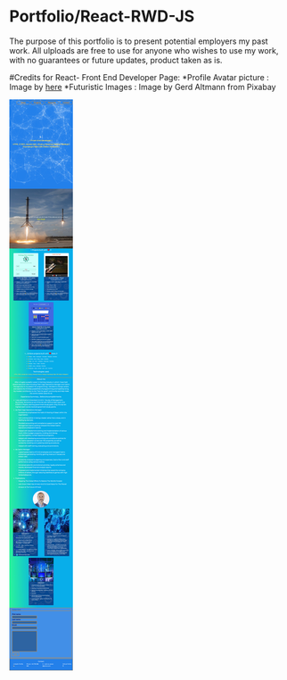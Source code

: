 # Portfolio/React-RWD-JS
The purpose of this portfolio is to present potential employers my past work.
All ulploads are free to use for anyone who wishes to use my work, with no guarantees or future updates, product taken as is.

#Credits for React- Front End Developer Page:
*Profile Avatar picture : Image by <a href="https://pixabay.com/vectors/man-person-avatar-face-head-156584/">here</a>
*Futuristic Images : Image by Gerd Altmann from Pixabay

![Full Page View](https://github.com/furbo1/Front-End-Developer-My-Portfolio-v1/blob/master/Screenshot_2020-07-13%20Alex%20Cocan%20Front%20End%20Developer(1).jpg)
